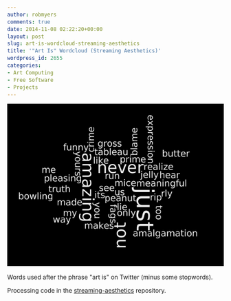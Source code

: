 ```yaml
---
author: robmyers
comments: true
date: 2014-11-08 02:22:20+00:00
layout: post
slug: art-is-wordcloud-streaming-aesthetics
title: '"Art Is" Wordcloud (Streaming Aesthetics)'
wordpress_id: 2655
categories:
- Art Computing
- Free Software
- Projects
---
```


[![art_is wordcloud](/assets/2014/11/art-is-wordcloud.png)](/assets/2014/11/art-is-wordcloud.png)

Words used after the phrase "art is" on Twitter (minus some stopwords).

Processing code in the [streaming-aesthetics](https://gitorious.org/robmyers/streaming-aesthetics) repository.
